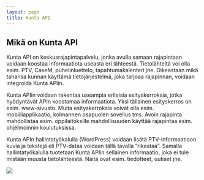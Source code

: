 ```yaml
---
layout: page
title: Kunta API
---
```

## Mikä on Kunta API
Kunta API on keskusrajapintapalvelu, jonka avulla samaan rajapintaan voidaan koostaa informaatiota useasta eri lähteestä. Tietolähteitä voi olla esim. PTV, CaseM, puhelinluettelo, tapahtumakalenteri jne. Oikeastaan mikä tahansa kunnan käyttämä tietojärjestelmä, joka tarjoaa rajapinnan, voidaan integroida Kunta APIin. 

Kunta APIin voidaan rakentaa useampia erilaisia esityskerroksia, jotka hyödyntävät APIn koostamaa informaatiota. Yksi tällainen esityskerros on esim. www-sivusto. Muita esityskerroksia voivat olla esim. mobiiliapplikaatio, kolmannen osapuolen sovellus tms. Avoin rajapinta mahdollistaa esim. oppilaitoksille mahdollisuuden käyttää rajapintaa esim. ohjelmoinnin koulutuksissa.

Kunta APIn hallintatyökalulla (WordPress) voidaan lisätä PTV-informaatioon kuvia ja tekstejä eli PTV-dataa voidaan tällä tavalla ”rikastaa”. Samalla hallintatyökalulla tuotetaan Kunta APIin sellainen informaatio, joka ei tule mistään muusta tietolähteestä. Näitä ovat esim. tiedotteet, uutiset jne. 

<img src="https://lh4.googleusercontent.com/euxXovr4LwpNWznaEgelRdENZxjdEG_AVXC6WZMeik_CYTADWOGUQ_d54QnwKCdQSZfA3zZhNQHG-3Q=w2880-h1490">
